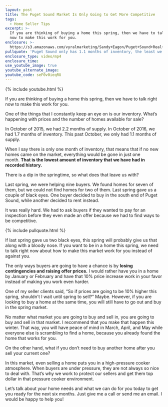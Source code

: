```yaml
---
layout: post
title: The Puget Sound Market Is Only Going to Get More Competitive
tags:
  - Home Seller Tips
excerpt: >-
  If you are thinking of buying a home this spring, then we have to talk right
  now to make this work for you.
enclosure: >-
  https://s3.amazonaws.com/vyralmarketing/Sandy+Eagon/Puget+Sound+Real+Estate+Agent-+Get+ready+for+the+spring+market+now.mp4
pullquote: 'Puget Sound only has 1.1 months of inventory, the least we’ve ever seen.'
enclosure_type: video/mp4
enclosure_time:
use_youtube_image: true
youtube_alternate_image:
youtube_code: seF0v0ieqRU
---
```



{% include youtube.html %}

If you are thinking of buying a home this spring, then we have to talk right now to make this work for you.

One of the things that I constantly keep an eye on is our inventory. What’s happening with prices and the number of homes available for sale?

In October of 2015, we had 2.2 months of supply. In October of 2016, we had 1.7 months of inventory. This past October, we only had 1.1 months of supply.

When I say there is only one month of inventory, that means that if no new homes came on the market, everything would be gone in just one month. **That is the lowest amount of inventory that we have had in recorded history.**

There is a dip in the springtime, so what does that leave us with?

Last spring, we were helping nine buyers. We found homes for seven of them, but we could not find homes for two of them. Last spring gave us a couple of black eyes. One buyer decided to buy in the south end of Puget Sound, while another decided to rent instead.

It was really hard. We had to ask buyers if they wanted to pay for an inspection before they even made an offer because we had to find ways to be competitive.

{% include pullquote.html %}

If last spring gave us two black eyes, this spring will probably give us that along with a bloody nose. If you want to be in a home this spring, we need to talk right now about how to make this market work for you instead of against you.

The only ways buyers are going to have a chance is by **losing contingencies and raising offer prices.** I would rather have you in a home by January or February and have that 10% price increase work in your favor instead of making you work even harder.

One of my seller clients said, “So if prices are going to be 10% higher this spring, shouldn't I wait until spring to sell?” Maybe. However, if you are looking to buy a home at the same time, you will still have to go out and buy in the spring market.

No matter what market you are going to buy and sell in, you are going to buy and sell in that market. I recommend that you make that happen this winter. That way, you will have peace of mind in March, April, and May while everyone else is scrambling to find a home, because you already found the home that works for you.

On the other hand, what if you don’t need to buy another home after you sell your current one?

In this market, even selling a home puts you in a high-pressure cooker atmosphere. When buyers are under pressure, they are not always so nice to deal with. That’s why we work to protect our sellers and get them top dollar in that pressure cooker environment.

Let’s talk about your home needs and what we can do for you today to get you ready for the next six months. Just give me a call or send me an email. I would be happy to help you!